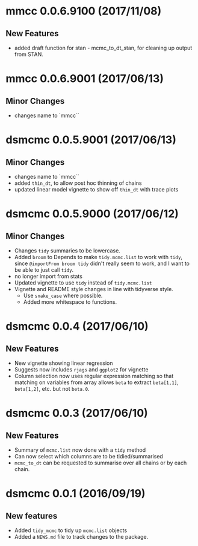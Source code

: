 mmcc 0.0.6.9100 (2017/11/08)
=========================

## New Features

- added draft function for stan - mcmc_to_dt_stan, for cleaning up output from STAN.

mmcc 0.0.6.9001 (2017/06/13)
=========================

## Minor Changes

- changes name to `mmcc``

dsmcmc 0.0.5.9001 (2017/06/13)
=========================

## Minor Changes

- changes name to `mmcc``
- added `thin_dt`, to allow post hoc thinning of chains
- updated linear model vignette to show off `thin_dt` with trace plots

dsmcmc 0.0.5.9000 (2017/06/12)
=========================

## Minor Changes

- Changes `tidy` summaries to be lowercase.
- Added `broom` to Depends to make `tidy.mcmc.list` to work with `tidy`, since `@importFrom broom tidy` didn't really seem to work, and I want to be able to just call `tidy`.
- no longer import from stats
- Updated vignette to use `tidy` instead of `tidy.mcmc.list`
- Vignette and README style changes in line with tidyverse style.
  - Use `snake_case` where possible.
  - Added more whitespace to functions.

dsmcmc 0.0.4 (2017/06/10)
=========================

## New Features

- New vignette showing linear regression
- Suggests now includes `rjags` and `ggplot2` for vignette
- Column selection now uses regular expression matching so that matching on variables from array allows `beta` to extract `beta[1,1]`, `beta[1,2]`, etc. but not `beta.0`.

dsmcmc 0.0.3 (2017/06/10)
=========================

## New Features

- Summary of `mcmc.list` now done with a `tidy` method
- Can now select which columns are to be tidied/summarised
- `mcmc_to_dt` can be requested to summarise over all chains or by each chain.

dsmcmc 0.0.1 (2016/09/19)
=========================

## New features
- Added `tidy_mcmc` to tidy up `mcmc.list` objects
- Added a `NEWS.md` file to track changes to the package.


